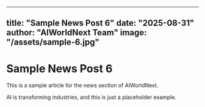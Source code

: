 
---
title: "Sample News Post 6"
date: "2025-08-31"
author: "AIWorldNext Team"
image: "/assets/sample-6.jpg"
---

# Sample News Post 6

This is a sample article for the news section of AIWorldNext.

AI is transforming industries, and this is just a placeholder example.
